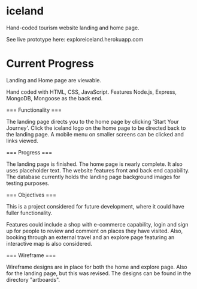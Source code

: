 # iceland
Hand-coded tourism website landing and home page.

See live prototype here: exploreiceland.herokuapp.com

# Current Progress

Landing and Home page are viewable.

Hand coded with HTML, CSS, JavaScript. Features Node.js, Express, MongoDB, Mongoose as the back end.

=== Functionality ===

The landing page directs you to the home page by clicking 'Start Your Journey'. Click the iceland logo on the home page to be directed back to the landing page. A mobile menu on smaller screens can be clicked and links viewed.

=== Progress ===

The landing page is finished. The home page is nearly complete. It also uses placeholder text. The website features front and back end capability. The database currently holds the landing page background images for testing purposes.

=== Objectives ===

This is a project considered for future development, where it could have fuller functionality.

Features could include a shop with e-commerce capability, login and sign up for people to review and comment on places they have visited. Also, booking through an external travel and an explore page featuring an interactive map is also considered. 

=== Wireframe ===

Wireframe designs are in place for both the home and explore page. Also for the landing page, but this was revised. The designs can be found in the directory "artboards".
